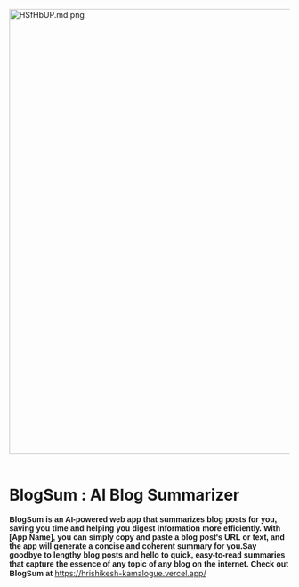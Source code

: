 <!-- Add Google Fonts link in the head section -->
<head>
  <link href="https://fonts.googleapis.com/css?family=Poppins" rel="stylesheet">
</head>

<!-- Add HTML code in the body section -->
<body> 
  
<a href="https://kamalogue-summerizer.vercel.app/"><img src="https://iili.io/HSfXhYJ.md.png" alt="HSfHbUP.md.png" width="800" border="0"></a> <br> <br> <h1><strong>BlogSum : AI Blog Summarizer</strong> </h1>
  <span style="font-family: 'Poppins', sans-serif;"><strong>BlogSum is an AI-powered web app that summarizes blog posts for you, saving you time and helping you digest information more efficiently. With [App Name], you can simply copy and paste a blog post's URL or text, and the app will generate a concise and coherent summary for you.Say goodbye to lengthy blog posts and hello to quick, easy-to-read summaries that capture the essence of any topic of any blog on the internet. Check out BlogSum at </strong></span> <a href="https://hrishikesh-kamalogue.vercel.app" style="font-family: 'Poppins', sans-serif;">https://hrishikesh-kamalogue.vercel.app/</a>
</body>

